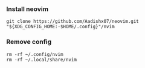 
### Install neovim 

```
git clone https://github.com/Aadishx07/neovim.git "${XDG_CONFIG_HOME:-$HOME/.config}"/nvim
```

### Remove config

```
rm -rf ~/.config/nvim
rm -rf ~/.local/share/nvim
```
